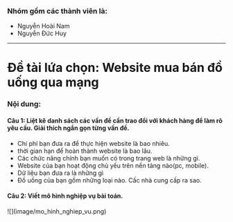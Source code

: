 <h3>Nhóm gồm các thành viên là:</h3>
<ul>
    <li>Nguyễn Hoài Nam</li>
    <li>Nguyễn Đức Huy</li>
</ul>
<hr>
<h1>Đề tài lứa chọn: <strong>Website mua bán đồ uống qua mạng</strong></h1>
<h3>Nội dung:</h3>
<!-- cau 1 -->
<h4>Câu 1: Liệt kê danh sách các vấn đề cần trao đổi với khách hàng để làm rõ yêu cầu. Giải thích ngắn gọn từng vấn đề.</h4>
<ul>
    <li>Chí phí bạn đưa ra để thực hiện website là bao nhiêu.</li>
    <li>thời gian hạn để hoàn thành website là bao lâu.</li>
    <li>Các chức năng chính bạn muốn có trong trang web là những gì.</li>
    <li>Website của bạn hoạt động chủ yếu trên nền tảng nào(pc, mobile).</li>
    <li>Dữ liệu bạn đưa ra là những gì</li>
    <li>Đồ uống của bạn gồm những loại nào. Cấc nhà cung cấp ra sao.</li>
</ul>
<h4>Câu 2: Viết mô hình nghiệp vụ bài toán.</h4>
![](image/mo_hinh_nghiep_vu.png)